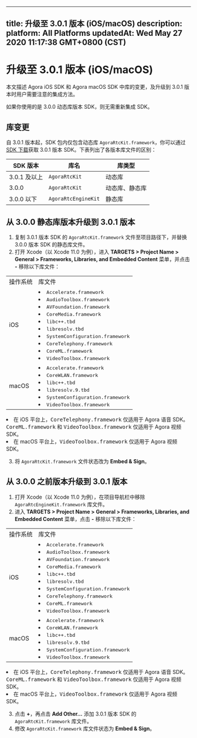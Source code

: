 
---
title: 升级至 3.0.1 版本 (iOS/macOS)
description: 
platform: All Platforms
updatedAt: Wed May 27 2020 11:17:38 GMT+0800 (CST)
---
# 升级至 3.0.1 版本 (iOS/macOS)
本文描述 Agora iOS SDK 和 Agora macOS SDK 中库的变更，及升级到 3.0.1 版本时用户需要注意的集成方法。

<div class="alert note">如果你使用的是 3.0.0 动态库版本 SDK，则无需重新集成 SDK。</div>

## 库变更

自 3.0.1 版本起，SDK 包内仅包含动态库 `AgoraRtcKit.framework`，你可以通过 [SDK 下载](https://docs.agora.io/cn/Agora%20Platform/downloads)获取 3.0.1 版本 SDK。下表列出了各版本库文件的区别：

| SDK 版本 | 库名 | 库类型 |
| ---------------- | ---------------- | ---------------- |
| 3.0.1 及以上      | `AgoraRtcKit`      | 动态库      |
| 3.0.0      | `AgoraRtcKit`      | 动态库、静态库      |
| 3.0.0 以下      | `AgoraRtcEngineKit`     | 静态库      |

## 从 3.0.0 静态库版本升级到 3.0.1 版本

1. 复制 3.0.1 版本 SDK 的 `AgoraRtcKit.framework` 文件至项目路径下，并替换 3.0.0 版本 SDK 的静态库文件。
2. 打开 Xcode（以 Xcode 11.0 为例），进入 **TARGETS > Project Name > General > Frameworks, Libraries, and Embedded Content** 菜单，并点击 **-** 移除以下库文件：

<table>
     <tr>
         <td>操作系统</td>
         <td>库文件</td>
      </tr>
     <tr>
         <td>iOS</td>
         <td><li><tt>Accelerate.framework</tt><li><tt>AudioToolbox.framework</tt><li><tt>AVFoundation.framework</tt><li><tt>CoreMedia.framework</tt><li><tt>libc++.tbd</tt><li><tt>libresolv.tbd</tt><li><tt>SystemConfiguration.framework</tt><li><tt>CoreTelephony.framework</tt><li><tt>CoreML.framework</tt><li><tt>VideoToolbox.framework</tt></li></td>
     </tr>
     <tr>
         <td>macOS</td>
         <td><li><tt>Accelerate.framework</tt><li><tt>CoreWLAN.framework</tt><li><tt>libc++.tbd</tt><li><tt>libresolv.9.tbd</tt>
<li><tt>SystemConfiguration.framework</tt><li><tt>VideoToolbox.framework</tt></li></td>
     </tr>
 </table>

  <div class="alert note"><li>在 iOS 平台上，<tt>CoreTelephony.framework</tt> 仅适用于 Agora 语音 SDK。<tt>CoreML.framework</tt> 和 <tt>VideoToolbox.framework</tt> 仅适用于 Agora 视频 SDK。<li>在 macOS 平台上，<tt>VideoToolbox.framework</tt> 仅适用于 Agora 视频 SDK。</li></div>

3. 将 `AgoraRtcKit.framework` 文件状态改为 **Embed & Sign**。

## 从 3.0.0 之前版本升级到 3.0.1 版本

1. 打开 Xcode（以 Xcode 11.0 为例），在项目导航栏中移除 `AgoraRtcEngineKit.framework` 库文件。
2. 进入 **TARGETS > Project Name > General > Frameworks, Libraries, and Embedded Content** 菜单，点击 **-** 移除以下库文件：

<table>
     <tr>
         <td>操作系统</td>
         <td>库文件</td>
      </tr>
     <tr>
         <td>iOS</td>
         <td><li><tt>Accelerate.framework</tt><li><tt>AudioToolbox.framework</tt><li><tt>AVFoundation.framework</tt><li><tt>CoreMedia.framework</tt><li><tt>libc++.tbd</tt><li><tt>libresolv.tbd</tt><li><tt>SystemConfiguration.framework</tt><li><tt>CoreTelephony.framework</tt><li><tt>CoreML.framework</tt><li><tt>VideoToolbox.framework</tt></li></td>
     </tr>
     <tr>
         <td>macOS</td>
         <td><li><tt>Accelerate.framework</tt><li><tt>CoreWLAN.framework</tt><li><tt>libc++.tbd</tt><li><tt>libresolv.9.tbd</tt>
<li><tt>SystemConfiguration.framework</tt><li><tt>VideoToolbox.framework</tt></li></td>
     </tr>
 </table>

  <div class="alert note"><li>在 iOS 平台上，<tt>CoreTelephony.framework</tt> 仅适用于 Agora 语音 SDK。<tt>CoreML.framework</tt> 和 <tt>VideoToolbox.framework</tt> 仅适用于 Agora 视频 SDK。<li>在 macOS 平台上，<tt>VideoToolbox.framework</tt> 仅适用于 Agora 视频 SDK。</li></div>

3. 点击 **+**，再点击 **Add Other…** 添加 3.0.1 版本 SDK 的 `AgoraRtcKit.framework` 库文件。
4. 修改 `AgoraRtcKit.framework` 库文件状态为 **Embed & Sign**。
